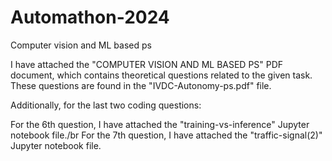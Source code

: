# Automathon-2024

Computer vision and ML based ps

I have attached the "COMPUTER VISION AND ML BASED PS" PDF document, which contains theoretical questions related to the given task. These questions are found in the "IVDC-Autonomy-ps.pdf" file.

Additionally, for the last two coding questions:

For the 6th question, I have attached the "training-vs-inference" Jupyter notebook file./br
For the 7th question, I have attached the "traffic-signal(2)" Jupyter notebook file.
